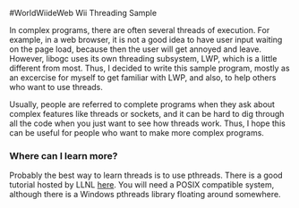 #WorldWiideWeb Wii Threading Sample

In complex programs, there are often several threads of execution. For example,
in a web browser, it is not a good idea to have user input waiting on the page
load, because then the user will get annoyed and leave. However, libogc uses
its own threading subsystem, LWP, which is a little different from most. Thus,
I decided to write this sample program, mostly as an excercise for myself to
get familiar with LWP, and also, to help others who want to use threads.

Usually, people are referred to complete programs when they ask about complex
features like threads or sockets, and it can be hard to dig through all the
code when you just want to see how threads work. Thus, I hope this can be useful
for people who want to make more complex programs.

### Where can I learn more?

Probably the best way to learn threads is to use pthreads. There is a good
tutorial hosted by LLNL [here](https://computing.llnl.gov/tutorials/pthreads/).
You will need a POSIX compatible system, although there is a Windows pthreads
library floating around somewhere.
